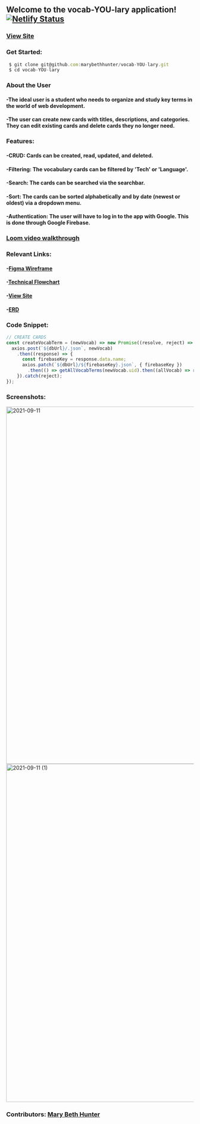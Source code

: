 ## Welcome to the vocab-YOU-lary application! [![Netlify Status](https://api.netlify.com/api/v1/badges/0728a942-3439-4fce-a0ce-cb8d887bb876/deploy-status)](https://app.netlify.com/sites/vocab-you-lary/deploys)

### [View Site](https://vocab-you-lary.netlify.app)
### Get Started:

```javascript
 $ git clone git@github.com:marybethhunter/vocab-YOU-lary.git
 $ cd vocab-YOU-lary
```

### About the User
#### -The ideal user is a student who needs to organize and study key terms in the world of web development.
#### -The user can create new cards with titles, descriptions, and categories. They can edit existing cards and delete cards they no longer need.

### Features: 
#### -CRUD: Cards can be created, read, updated, and deleted.
#### -Filtering: The vocabulary cards can be filtered by 'Tech' or 'Language'.
#### -Search: The cards can be searched via the searchbar.
#### -Sort: The cards can be sorted alphabetically and by date (newest or oldest) via a dropdown menu.

#### -Authentication: The user will have to log in to the app with Google. This is done through Google Firebase.

### [Loom video walkthrough](https://www.loom.com/share/3e1c7a2faf004449b61c4fb1d758cbd8)

### Relevant Links:
#### -[Figma Wireframe](https://www.figma.com/file/IW4jF3GnzCFLYbEXlgFNIZ/MVP?node-id=0%3A1)
#### -[Technical Flowchart](https://docs.google.com/presentation/d/1GnHJ9C6IibJGrH_QmL028yzhcYH4s_UxLHPADz78KJc/edit#slide=id.p)
#### -[View Site](https://vocab-you-lary.netlify.app)
#### -[ERD](https://dbdiagram.io/d/6137f41f825b5b0146f79b3a)

### Code Snippet:

```javascript
// CREATE CARDS
const createVocabTerm = (newVocab) => new Promise((resolve, reject) => {
  axios.post(`${dbUrl}/.json`, newVocab)
    .then((response) => {
      const firebaseKey = response.data.name;
      axios.patch(`${dbUrl}/${firebaseKey}.json`, { firebaseKey })
        .then(() => getAllVocabTerms(newVocab.uid).then((allVocab) => resolve(allVocab)));
    }).catch(reject);
});
```

### Screenshots:

<img width="958" alt="2021-09-11" src="https://user-images.githubusercontent.com/86667443/132959169-6a39aab0-b2b9-467c-89a7-3650688e0734.png">

<img width="907" alt="2021-09-11 (1)" src="https://user-images.githubusercontent.com/86667443/132959160-994f3e06-53f8-497f-9ce4-32cd115a9dfc.png">


### Contributors: [Mary Beth Hunter](https://github.com/marybethhunter)
